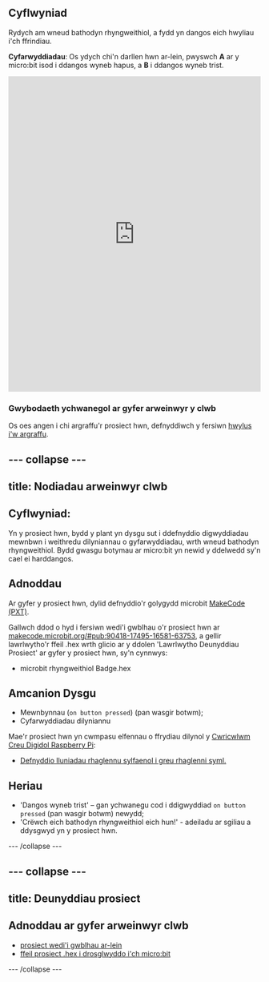 ## Cyflwyniad

Rydych am wneud bathodyn rhyngweithiol, a fydd yn dangos eich hwyliau i'ch ffrindiau.

**Cyfarwyddiadau**: Os ydych chi'n darllen hwn ar-lein, pwyswch **A** ar y micro:bit isod i ddangos wyneb hapus, a **B** i ddangos wyneb trist.

<div style="position:relative;height:0;padding-bottom:125%;overflow:hidden;"><iframe style="position:absolute;top:0;left:0;width:100%;height:100%;" src="https://makecode.microbit.org/---run?id=_M6yLfbemfPUv" allowfullscreen="allowfullscreen" sandbox="allow-popups allow-forms allow-scripts allow-same-origin" frameborder="0"></iframe></div>

### Gwybodaeth ychwanegol ar gyfer arweinwyr y clwb

Os oes angen i chi argraffu'r prosiect hwn, defnyddiwch y fersiwn [hwylus i'w argraffu](https://projects.raspberrypi.org/cy-GB/projects/interactive-badge/print).

--- collapse ---
---
title: Nodiadau arweinwyr clwb
---
## Cyflwyniad:

Yn y prosiect hwn, bydd y plant yn dysgu sut i ddefnyddio digwyddiadau mewnbwn i weithredu dilyniannau o gyfarwyddiadau, wrth wneud bathodyn rhyngweithiol. Bydd gwasgu botymau ar micro:bit yn newid y ddelwedd sy'n cael ei harddangos.

## Adnoddau

Ar gyfer y prosiect hwn, dylid defnyddio'r golygydd microbit [MakeCode (PXT)](http://jumpto.cc/pxt-new).

Gallwch ddod o hyd i fersiwn wedi'i gwblhau o'r prosiect hwn ar [makecode.microbit.org/#pub:90418-17495-16581-63753](https://makecode.microbit.org/#pub:90418-17495-16581-63753), a gellir lawrlwytho'r ffeil .hex wrth glicio ar y ddolen 'Lawrlwytho Deunyddiau Prosiect' ar gyfer y prosiect hwn, sy'n cynnwys:

* microbit rhyngweithiol Badge.hex

## Amcanion Dysgu

* Mewnbynnau (`on button pressed`) (pan wasgir botwm);
* Cyfarwyddiadau dilyniannu

Mae'r prosiect hwn yn cwmpasu elfennau o ffrydiau dilynol y [Cwricwlwm Creu Digidol Raspberry Pi](http://rpf.io/curriculum):

* [Defnyddio lluniadau rhaglennu sylfaenol i greu rhaglenni syml.](https://www.raspberrypi.org/curriculum/programming/creator)

## Heriau

* 'Dangos wyneb trist' – gan ychwanegu cod i ddigwyddiad `on button pressed` (pan wasgir botwm) newydd;
* 'Crëwch eich bathodyn rhyngweithiol eich hun!' - adeiladu ar sgiliau a ddysgwyd yn y prosiect hwn.

--- /collapse ---

--- collapse ---
---
title: Deunyddiau prosiect
---
## Adnoddau ar gyfer arweinwyr clwb

* [prosiect wedi'i gwblhau ar-lein](https://makecode.microbit.org/#pub:90418-17495-16581-63753)
* [ffeil prosiect .hex i drosglwyddo i'ch micro:bit](resources/microbit-Interactive-Badge.hex)

--- /collapse ---